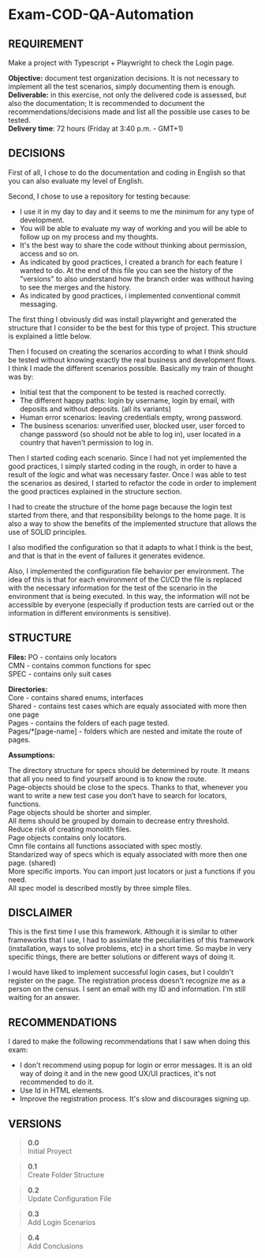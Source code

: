 # Exam-COD-QA-Automation

REQUIREMENT  
-----------------------  
Make a project with Typescript + Playwright to check the Login page.
  
__Objective:__ document test organization decisions. It is not necessary to implement all the test scenarios, simply documenting them is enough.  
__Deliverable:__ in this exercise, not only the delivered code is assessed, but also the documentation; It is recommended to document the recommendations/decisions made and list all the possible use cases to be tested.  
__Delivery time__: 72 hours (Friday at 3:40 p.m. - GMT+1)  
  
  
DECISIONS   
-----------------------  
  
First of all, I chose to do the documentation and coding in English so that you can also evaluate my level of English.  

Second, I chose to use a repository for testing because:  
- I use it in my day to day and it seems to me the minimum for any type of development.  
- You will be able to evaluate my way of working and you will be able to follow up on my process and my thoughts. 
- It's the best way to share the code without thinking about permission, access and so on.
- As indicated by good practices, I created a branch for each feature I wanted to do. At the end of this file you can see the history of the "versions" to also understand how the branch order was without having to see the merges and the history.
- As indicated by good practices, i implemented conventional commit messaging.
  
    
The first thing I obviously did was install playwright and generated the structure that I consider to be the best for this type of project. This structure is explained a little below.

Then I focused on creating the scenarios according to what I think should be tested without knowing exactly the real business and development flows. I think I made the different scenarios possible. Basically my train of thought was by:
- Initial test that the component to be tested is reached correctly.
- The different happy paths: login by username, login by email, with deposits and without deposits. (all its variants)
- Human error scenarios: leaving credentials empty, wrong password.
- The business scenarios: unverified user, blocked user, user forced to change password (so should not be able to log in), user located in a country that haven't permission to log in.

Then I started coding each scenario. Since I had not yet implemented the good practices, I simply started coding in the rough, in order to have a result of the logic and what was necessary faster.
Once I was able to test the scenarios as desired, I started to refactor the code in order to implement the good practices explained in the structure section.  
  
I had to create the structure of the home page because the login test started from there, and that responsibility belongs to the home page. It is also a way to show the benefits of the implemented structure that allows the use of SOLID principles.  
  
I also modified the configuration so that it adapts to what I think is the best, and that is that in the event of failures it generates evidence.
  
Also, I implemented the configuration file behavior per environment. The idea of this is that for each environment of the CI/CD the file is replaced with the necessary information for the test of the scenario in the environment that is being executed. In this way, the information will not be accessible by everyone (especially if production tests are carried out or the information in different environments is sensitive).


STRUCTURE
----------------------- 
__Files:__ 
PO - contains only locators  
CMN - contains common functions for spec  
SPEC - contains only suit cases  

__Directories:__  
Core - contains shared enums, interfaces  
Shared - contains test cases which are equaly associated with more then one page  
Pages - contains the folders of each page tested.  
Pages/*[page-name] - folders which are nested and imitate the route of pages.  
   
  
__Assumptions:__  
  
The directory structure for specs should be determined by route. It means that all you need to find yourself around is to know the route.  
Page-objects should be close to the specs. Thanks to that, whenever you want to write a new test case you don’t have to search for locators, functions.  
Page objects should be shorter and simpler.  
All items should be grouped by domain to decrease entry threshold.  
Reduce risk of creating monolith files.  
Page objects contains only locators.  
Cmn file contains all functions associated with spec mostly.  
Standarized way of specs which is equaly associated with more then one page. (shared)  
More specific imports. You can import just locators or just a functions if you need.  
All spec model is described mostly by three simple files.  
  
  
DISCLAIMER  
-----------------------  
This is the first time I use this framework. Although it is similar to other frameworks that I use, I had to assimilate the peculiarities of this framework (installation, ways to solve problems, etc) in a short time. So maybe in very specific things, there are better solutions or different ways of doing it.    

I would have liked to implement successful login cases, but I couldn't register on the page. The registration process doesn't recognize me as a person on the census. I sent an email with my ID and information. I'm still waiting for an answer.
    
    
RECOMMENDATIONS
-----------------------
I dared to make the following recommendations that I saw when doing this exam:  
- I don't recommend using popup for login or error messages. It is an old way of doing it and in the new good UX/UI practices, it's not recommended to do it. 
- Use Id in HTML elements.
- Improve the registration process. It's slow and discourages signing up.

VERSIONS
-----------------------

>**0.0**  
>    Initial Proyect  

>**0.1**  
>    Create Folder Structure  

>**0.2**  
>    Update Configuration File  

>**0.3**  
>    Add Login Scenarios  

>**0.4**  
>    Add Conclusions  





